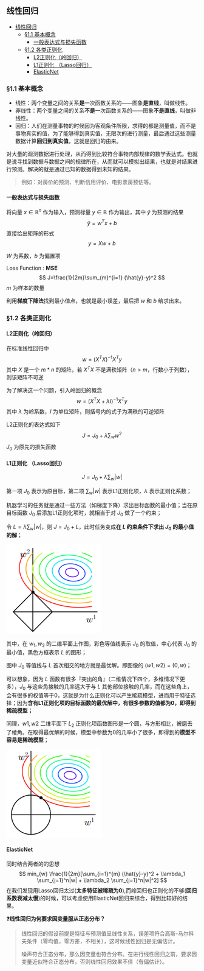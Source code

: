 ## 线性回归

- [线性回归](#线性回归)
  - [§1.1 基本概念](#11-基本概念)
    - [一般表达式与损失函数](#一般表达式与损失函数)
  - [§1.2 各类正则化](#12-各类正则化)
    - [L2正则化（岭回归）](#l2正则化岭回归)
    - [L1正则化 （Lasso回归）](#l1正则化-lasso回归)
    - [ElasticNet](#elasticnet)


### §1.1 基本概念

- 线性：两个变量之间的关系**是**一次函数关系的——图象**是直线**，叫做线性。
- 非线性：两个变量之间的关系**不是**一次函数关系的——图象**不是直线**，叫做非线性。
- 回归：人们在测量事物的时候因为客观条件所限，求得的都是测量值，而不是事物真实的值，为了能够得到真实值，无限次的进行测量，最后通过这些测量数据计算**回归到真实值**，这就是回归的由来。



对大量的观测数据进行处理，从而得到比较符合事物内部规律的数学表达式。也就是说寻找到数据与数据之间的规律所在，从而就可以模拟出结果，也就是对结果进行预测。解决的就是通过已知的数据得到未知的结果。

> 例如：对房价的预测、判断信用评价、电影票房预估等。



#### 一般表达式与损失函数

将向量 $x \in \mathbb{R}^n$ 作为输入，预测标量 $y \in \mathbb{R}$ 作为输出，其中 $\hat{y}$ 为预测的结果
$$
\hat{y} = w^Tx+b
$$
直接给出矩阵的形式
$$
y=Xw+b
$$


$W$ 为系数，$b$ 为偏置项

Loss Function : **MSE**
$$
J=\frac{1}{2m}\sum_{m}^{i=1} (\hat{y}-y)^2
$$
$m$ 为样本的数量

利用**梯度下降法**找到最小值点，也就是最小误差，最后把 $w$ 和 $b$ 给求出来。



### §1.2 各类正则化

#### L2正则化（岭回归）

在标准线性回归中
$$
w=(X^TX)^{-1}X^Ty
$$
其中 $X$ 是一个 $m*n$ 的矩阵，若 $X^TX$ 不是满秩矩阵（$n>m$，行数小于列数），则该矩阵不可逆

为了解决这一个问题，引入岭回归的概念
$$
w=(X^TX+\lambda I)^{-1}X^Ty
$$
其中 $\lambda$ 为岭系数，$I$ 为单位矩阵，则括号内的式子为满秩的可逆矩阵

L2正则化的表达式如下
$$
J=J_0 + \lambda \sum_{w} w^2
$$
$J_0$ 为原先的损失函数

#### L1正则化 （Lasso回归）

$$
J = J_0 + \lambda \sum_{w} |w|
$$

第一项 $J_0$ 表示为原目标，第二项 $\sum_{w}|w|$ 表示L1正则化项，$\lambda$ 表示正则化系数；

机器学习的任务就是通过一些方法（如梯度下降）求出目标函数的最小值；当在原目标函数 $J_0$ 后添加L1正则化项时，就相当于对 $J_0$ 做了一个约束；

令 $L=\lambda \sum_{w}|w|$，则 $J=J_0+L$，此时任务变成**在 $L$ 约束条件下求出 $J_0$ 的最小值的解**；

<img src="https://raw.githubusercontent.com/oraccc/NLP-Basic/master/img/Lineal%20Regression/L1.png" width="250" >

其中，在 $w_1,w_2$ 的二维平面上作图，彩色等值线表示 $J_0$ 的取值，中心代表 $J_0$ 的最小值，黑色方框表示 $L$ 的图形；

图中 $J_0$ 等值线与 $L$ 首次相交的地方就是最优解。即图像的 $(w1,w2)=(0,w)$；

可以想象，因为 $L$ 函数有很多『突出的角』（二维情况下四个，多维情况下更多），$J_0$ 与这些角接触的几率远大于与 $L$ 其他部位接触的几率，而在这些角上，会有很多的权值等于0，这就是为什么正则化可以产生稀疏模型，进而用于特征选择；因为**含有L1正则化项的目标函数的最优解中，有很多参数的值都为0，即得到稀疏模型；**



同理，$w1,w2$ 二维平面下 $L_2$ 正则化项函数图形是一个圆，与方形相比，被磨去了棱角。在取得最优解的时候，模型中参数为0的几率小了很多，即得到的**模型不容易是稀疏模型**；

<img src="https://raw.githubusercontent.com/oraccc/NLP-Basic/master/img/Lineal%20Regression/L2.png" width="250" >

#### ElasticNet

同时结合两者的的思想
$$
min_{w} \frac{1}{2m}[\sum_{i=1}^{m} (\hat{y}-y)^2 + \lambda_1 \sum_{j=1}^n|w| + \lambda_2 \sum_{j=1}^n|w|^2]
$$
在我们发现用Lasso回归太过(**太多特征被稀疏为0**),而岭回归也正则化的不够(**回归系数衰减太慢**)的时候，可以考虑使用ElasticNet回归来综合，得到比较好的结果。



**:question:线性回归为何要求因变量服从正态分布？**

> 线性回归的假设前提是特征与预测值呈线性关系，误差项符合高斯-马尔科夫条件（零均值，零方差，不相关），这时候线性回归是无偏估计。
>
> 噪声符合正态分布，那么因变量也符合分布。在进行线性回归之前，要求因变量近似符合正态分布，否则线性回归效果不佳（有偏估计）。